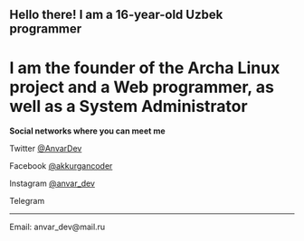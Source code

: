 ## Hello there! I am a 16-year-old Uzbek programmer
# I am the founder of the Archa Linux project and a Web programmer, as well as a System Administrator
 <strong>Social networks where you can meet me</strong>
<p>Twitter <a href="https://twitter.com/AnvarDev">@AnvarDev</a></p>
<p>Facebook <a href="https://facebook.com/akkurgancoder">@akkurgancoder</a></p>
<p>Instagram <a href="https://instagram.com/anvar_dev">@anvar_dev</a></p>
<p>Telegram <a href="https://t.me/Anvar_Alimov"></a></p>
<hr />
Email: anvar_dev@mail.ru
